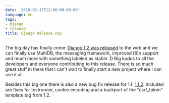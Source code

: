 ```yaml
---
date: '2010-05-17T12:00:00-00:00'
language: en
tags:
- django
- release
title: Django Release Day
---
```



The big day has finally come: [Django 1.2 was
released](http://docs.djangoproject.com/en/dev/releases/1.2/) to the web and
we can finally use MultiDB, the messaging framework, improved i10n support and
much more with something labeled as stable :D Big kudos to all the developers
and everyone contributing to this release. There is so much great stuff in
there that I can't wait to finally start a new project where I can use it all.

Besides this big one there is also a new bug fix release for 1.1:
[1.1.2](http://docs.djangoproject.com/en/1.1/releases/1.1.2/). Included are
fixes for testrunner, cookie encoding and a backport of the "csrf_token"
template tag from 1.2.


